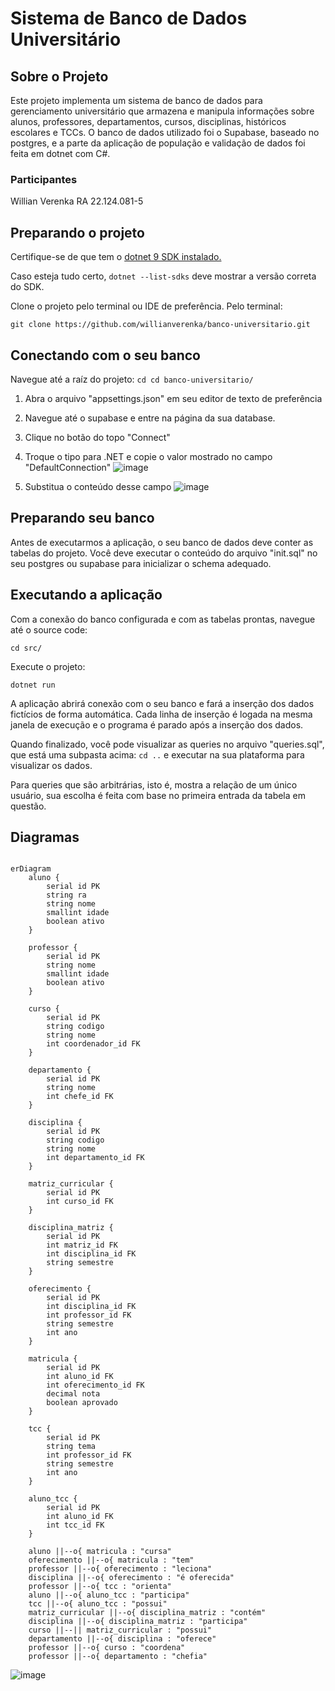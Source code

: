 # Sistema de Banco de Dados Universitário

## Sobre o Projeto

Este projeto implementa um sistema de banco de dados para gerenciamento universitário que armazena e manipula informações sobre alunos, professores, departamentos, cursos, disciplinas, históricos escolares e TCCs. O banco de dados utilizado foi o Supabase, baseado no postgres, e a parte da aplicação de população e validação de dados foi feita em dotnet com C#.

### Participantes

Willian Verenka RA 22.124.081-5

## Preparando o projeto
Certifique-se de que tem o [dotnet 9 SDK instalado.](https://dotnet.microsoft.com/pt-br/download/dotnet/9.0)

Caso esteja tudo certo, `dotnet --list-sdks` deve mostrar a versão correta do SDK.

Clone o projeto pelo terminal ou IDE de preferência. Pelo terminal:

`git clone https://github.com/willianverenka/banco-universitario.git`

## Conectando com o seu banco

Navegue até a raíz do projeto:
`cd cd banco-universitario/`

1. Abra o arquivo "appsettings.json" em seu editor de texto de preferência
2. Navegue até o supabase e entre na página da sua database.
3. Clique no botão do topo "Connect"
4. Troque o tipo para .NET e copie o valor mostrado no campo "DefaultConnection"
   ![image](https://github.com/user-attachments/assets/056b00d2-2109-495a-9128-ea75317b29e7)

      


5. Substitua o conteúdo desse campo
![image](https://github.com/user-attachments/assets/d1419b48-c539-46af-8463-6b73a0f0d7eb)

## Preparando seu banco

Antes de executarmos a aplicação, o seu banco de dados deve conter as tabelas do projeto. Você deve executar o conteúdo do arquivo "init.sql" no seu postgres ou supabase para inicializar o schema adequado.

## Executando a aplicação

Com a conexão do banco configurada e com as tabelas prontas, navegue até o source code:

`cd src/`

Execute o projeto:

`dotnet run`

A aplicação abrirá conexão com o seu banco e fará a inserção dos dados fictícios de forma automática. Cada linha de inserção é logada na mesma janela de execução e o programa é parado após a inserção dos dados.

Quando finalizado, você pode visualizar as queries no arquivo "queries.sql", que está uma subpasta acima: `cd ..` e executar na sua plataforma para visualizar os dados. 


Para queries que são arbitrárias, isto é, mostra a relação de um único usuário, sua escolha é feita com base no primeira entrada da tabela em questão.

## Diagramas

```mermaid

erDiagram
    aluno {
        serial id PK
        string ra
        string nome
        smallint idade
        boolean ativo
    }
    
    professor {
        serial id PK
        string nome
        smallint idade
        boolean ativo
    }
    
    curso {
        serial id PK
        string codigo
        string nome
        int coordenador_id FK
    }
    
    departamento {
        serial id PK
        string nome
        int chefe_id FK
    }
    
    disciplina {
        serial id PK
        string codigo
        string nome
        int departamento_id FK
    }
    
    matriz_curricular {
        serial id PK
        int curso_id FK
    }
    
    disciplina_matriz {
        serial id PK
        int matriz_id FK
        int disciplina_id FK
        string semestre
    }
    
    oferecimento {
        serial id PK
        int disciplina_id FK
        int professor_id FK
        string semestre
        int ano
    }
    
    matricula {
        serial id PK
        int aluno_id FK
        int oferecimento_id FK
        decimal nota
        boolean aprovado
    }
    
    tcc {
        serial id PK
        string tema
        int professor_id FK
        string semestre
        int ano
    }
    
    aluno_tcc {
        serial id PK
        int aluno_id FK
        int tcc_id FK
    }
    
    aluno ||--o{ matricula : "cursa"
    oferecimento ||--o{ matricula : "tem"
    professor ||--o{ oferecimento : "leciona"
    disciplina ||--o{ oferecimento : "é oferecida"
    professor ||--o{ tcc : "orienta"
    aluno ||--o{ aluno_tcc : "participa"
    tcc ||--o{ aluno_tcc : "possui"
    matriz_curricular ||--o{ disciplina_matriz : "contém"
    disciplina ||--o{ disciplina_matriz : "participa"
    curso ||--|| matriz_curricular : "possui"
    departamento ||--o{ disciplina : "oferece"
    professor ||--o{ curso : "coordena"
    professor ||--o{ departamento : "chefia"
```

![image](https://github.com/user-attachments/assets/cede7e6d-6574-457e-8d34-104014302bc4)

